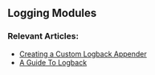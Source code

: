 
## Logging Modules

### Relevant Articles:

- [Creating a Custom Logback Appender](https://www.baeldung.com/custom-logback-appender)
- [A Guide To Logback](https://www.baeldung.com/logback)

